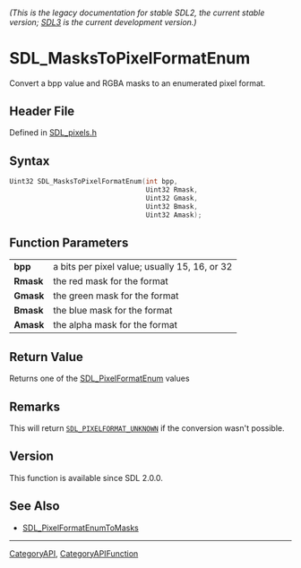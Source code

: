 ###### (This is the legacy documentation for stable SDL2, the current stable version; [SDL3](https://wiki.libsdl.org/SDL3/) is the current development version.)
# SDL_MasksToPixelFormatEnum

Convert a bpp value and RGBA masks to an enumerated pixel format.

## Header File

Defined in [SDL_pixels.h](https://github.com/libsdl-org/SDL/blob/SDL2/include/SDL_pixels.h)

## Syntax

```c
Uint32 SDL_MasksToPixelFormatEnum(int bpp,
                                  Uint32 Rmask,
                                  Uint32 Gmask,
                                  Uint32 Bmask,
                                  Uint32 Amask);

```

## Function Parameters

|               |                                               |
| ------------- | --------------------------------------------- |
| **bpp**       | a bits per pixel value; usually 15, 16, or 32 |
| **Rmask**     | the red mask for the format                   |
| **Gmask**     | the green mask for the format                 |
| **Bmask**     | the blue mask for the format                  |
| **Amask**     | the alpha mask for the format                 |

## Return Value

Returns one of the [SDL_PixelFormatEnum](SDL_PixelFormatEnum) values

## Remarks

This will return [`SDL_PIXELFORMAT_UNKNOWN`](SDL_PIXELFORMAT_UNKNOWN) if
the conversion wasn't possible.

## Version

This function is available since SDL 2.0.0.

## See Also

* [SDL_PixelFormatEnumToMasks](SDL_PixelFormatEnumToMasks)

----
[CategoryAPI](CategoryAPI), [CategoryAPIFunction](CategoryAPIFunction)

